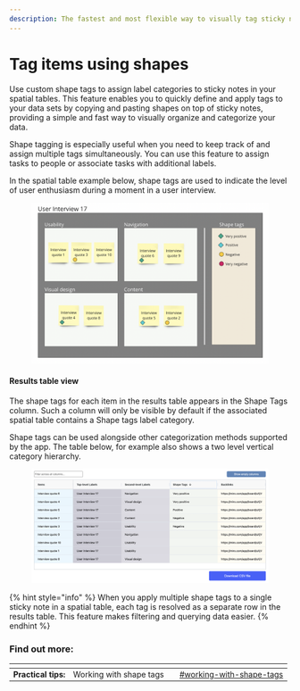 ```yaml
---
description: The fastest and most flexible way to visually tag sticky notes
---
```


# Tag items using shapes

Use custom shape tags to assign label categories to sticky notes in your spatial tables. This feature enables you to quickly define and apply tags to your data sets by copying and pasting shapes on top of sticky notes, providing a simple and fast way to visually organize and categorize your data.

Shape tagging is especially useful when you need to keep track of and assign multiple tags simultaneously. You can use this feature to assign tasks to people or associate tasks with additional labels.

In the spatial table example below, shape tags are used to indicate the level of user enthusiasm during a moment in a user interview.

<figure><img src="../.gitbook/assets/VisualData_ShapeTags_01.png" alt=""><figcaption></figcaption></figure>

#### Results table view

The shape tags for each item in the results table appears in the Shape Tags column. Such a column will only be visible by default if the associated spatial table contains a Shape tags label category.

Shape tags can be used alongside other categorization methods supported by the app. The table below, for example also shows a two level vertical category hierarchy.&#x20;

<figure><img src="../.gitbook/assets/VisualData_ShapeTags_results_01.png" alt=""><figcaption></figcaption></figure>

{% hint style="info" %}
When you apply multiple shape tags to a single sticky note in a spatial table, each tag is resolved as a separate row in the results table. This feature makes filtering and querying data easier.
{% endhint %}

### Find out more:

<table data-card-size="large" data-view="cards"><thead><tr><th></th><th></th><th></th><th data-hidden data-card-target data-type="content-ref"></th></tr></thead><tbody><tr><td><strong>Practical tips:</strong></td><td>Working with shape tags</td><td></td><td><a href="practical-tips.md#working-with-shape-tags">#working-with-shape-tags</a></td></tr></tbody></table>

